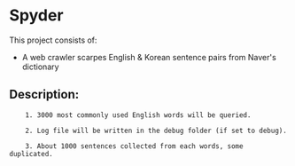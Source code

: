 # Spyder

This project consists of:
* A web crawler scarpes English & Korean sentence pairs from Naver's dictionary

## Description:

```
    1. 3000 most commonly used English words will be queried.
```

```
    2. Log file will be written in the debug folder (if set to debug).
```

```
    3. About 1000 sentences collected from each words, some duplicated.
```